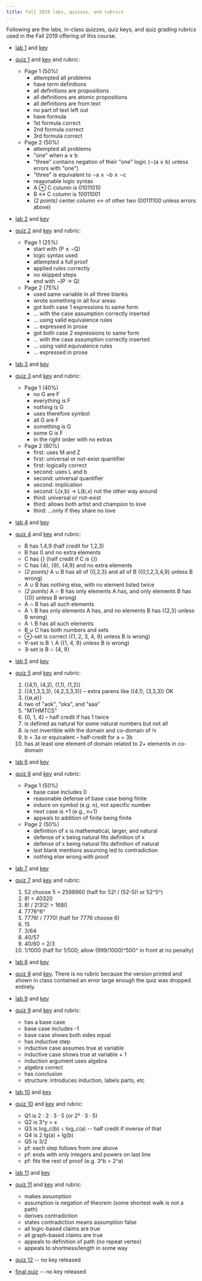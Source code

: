 ```yaml
---
title: Fall 2019 labs, quizzes, and rubrics
...
```


Following are the labs, in-class quizzes, quiz keys, and quiz grading rubrics used in the Fall 2019 offering of this course.

- [lab 1](lab01.pdf) and [key](lab01-key.pdf)
- [quiz 1](quiz01.pdf) and [key](quiz01-key.pdf) and rubric:
    - Page 1 (50%)
        - attempted all problems
        - have term definitions
        - all definitions are propositions
        - all definitions are atomic propositions
        - all definitions are from text
        - no part of text left out
        - have formula
        - 1st formula correct
        - 2nd formula correct
        - 3rd formula correct
    - Page 2 (50%)
        - attempted all problems
        - "one" when a ∨ b
        - "three" contains negation of their "one" logic (¬(a ∨ b) unless errors with "one")
        - "three" is equivalent to ¬a ∧ ¬b ∧ ¬c
        - reasonable logic syntax
        - A ⊕ C column is 01011010
        - B ↔ C column is 10011001
        - *(2 points)* center column ↔ of other two (00111100 unless errors above)

- [lab 2](lab02.pdf) and [key](lab02-key.pdf)
- [quiz 2](quiz02.pdf) and [key](quiz02-key.pdf) and rubric:
    - Page 1 (25%)
        - start with (P ∧ ¬Q)
        - logic syntax used
        - attempted a full proof
        - applied rules correctly
        - no skipped steps
        - end with ¬(P → Q)
    - Page 2 (75%)
        - used same variable in all three blanks
        - wrote something in all four areas
        - got both case 1 expressions to same form
        - ... with the case assumption correctly inserted
        - ... using valid equivalence rules
        - ... expressed in prose
        - got both case 2 expressions to same form
        - ... with the case assumption correctly inserted
        - ... using valid equivalence rules
        - ... expressed in prose

- [lab 3](lab03.pdf) and [key](lab03-key.pdf)
- [quiz 3](quiz03.pdf) and [key](quiz03-key.pdf) and rubric:
    - Page 1 (40%)
        - no G are F
        - everything is F
        - nothing is G
        - uses therefore symbol
        - all G are F
        - something is G
        - some G is F
        - in the right order with no extras
    - Page 2 (60%)
        - first: uses M and Z
        - first: universal or not-exist quantifier
        - first: logically correct
        - second: uses L and b
        - second: universal quantifier
        - second: implication
        - second: L(x,b) → L(b,x) not the other way around
        - third: universal or not-exist
        - third: allows both artist and champion to love
        - third: ...only if they share no love
- [lab 4](lab04.pdf) and [key](lab04-key.pdf)
- [quiz 4](quiz04.pdf) and [key](quiz04-key.pdf) and rubric:
    - B has 1,4,9 (half credit for 1,2,3)
    - B has 0 and no extra elements
    - C has {} (half credit if C *is* {})
    - C has {4}, {9}, {4,9} and no extra elements
    - *(2 points)* A ∪ B has all of {0,2,3} and all of B ({0,1,2,3,4,9} unless B wrong)
    - A ∪ B has nothing else, with no element listed twice
    - *(2 points)* A ∩ B has only elements A has, and only elements B has ({0} unless B wrong)
    - A ∩ B has all such elements
    - A ∖ B has only elements A has, and no elements B has ({2,3} unless B wrong)
    - A ∖ B has all such elements
    - B ∪ C has both numbers and sets
    - ⊕-set is correct ({1, 2, 3, 4, 9} unless B is wrong)
    - ∀-set is B ∖ A ({1, 4, 9} unless B is wrong)
    - ∃-set is B ∩ {4, 9}

- [lab 5](lab05.pdf) and [key](lab05-key.pdf)
- [quiz 5](quiz05.pdf) and [key](quiz05-key.pdf) and rubric:
    1. {(4,1), (4,2), (1,1), (1,2)}
    2. {(4,1,3,3,3), (4,2,3,3,3)} – extra parens like ((4,1), (3,3,3)) OK
    3. {(∅,∅)}
    4. two of "aok", "oka", and "aaa"
    5. "MTHMTCS"
    6. {0, 1, 4} – half credit if has 1 twice
    7. is defined as natural for some natural numbers but not all
    8. is not invertible with the domain and co-domain of ℕ
    9. b = 3a or equivalent – half-credit for a = 3b
    10. has at least one element of domain related to 2+ elements in co-domain

- [lab 6](lab06.pdf) and [key](lab06-key.pdf)
- [quiz 6](quiz06.pdf) and [key](quiz06-key.pdf) and rubric:
    - Page 1 (50%)
        - base case includes 0
        - reasonable defense of base case being finite
        - induce on symbol (e.g. n), not specific number
        - next case is +1 (e.g., n+1)
        - appeals to addition of finite being finite
    - Page 2 (50%)
        - definition of x is mathematical, larger, and natural
        - defense of x being natural fits definition of x
        - defense of x being natural fits definition of natural
        - last blank mentions assuming led to contradiction
        - nothing else wrong with proof

- [lab 7](lab07.pdf) and [key](lab07-key.pdf)
- [quiz 7](quiz07.pdf) and [key](quiz07-key.pdf) and rubric:
    1. 52 choose 5 = 2598960 (half for 52! / (52-5)! or 52^5^)
    2. 8! = 40320
    3. 8! / 2!3!2! = 1680
    4. 7776^6^
    5. 7776! / 7770! (half for 7776 choose 6)
    6. 15
    7. 3/64
    8. 40/57
    9. 40/60 = 2/3
    10. 1/1000 (half for 1/500; allow (999/1000)^500^ in front at no penalty)

- [lab 8](lab08.pdf) and [key](lab08-key.pdf)
- [quiz 8](quiz08.pdf) and [key](quiz08-key.pdf).
    There is no rubric because the version printed and shown in class contained an error large enough the quiz was dropped entirely.

- [lab 9](lab09.pdf) and [key](lab09-key.pdf)
- [quiz 9](quiz09.pdf) and [key](quiz09-key.pdf) and rubric:
    - has a base case
    - base case includes -1
    - base case shows both sides equal
    - has inductive step
    - inductive case assumes true at variable
    - inductive case shows true at variable + 1
    - induction argument uses algebra
    - algebra correct
    - has conclusion
    - structure: introduces induction, labels parts, etc

- [lab 10](lab10.pdf) and [key](lab10-key.pdf)
- [quiz 10](quiz10.pdf) and [key](quiz10-key.pdf) and rubric:
    - Q1 is 2 · 2 · 3 · 5 (or 2² · 3 · 5)
    - Q2 is 3^y = x
    - Q3 is log_c(b) ÷ log_c(a) -- half credit if inverse of that
    - Q4 is 2 lg(a) + lg(b)
    - Q5 is 3/2
    - pf: each step follows from one above
    - pf: ends with only integers and powers on last line
    - pf: fits the rest of proof (e.g. 3^b = 2^a)

- [lab 11](lab11.pdf) and [key](lab11-key.pdf)
- [quiz 11](quiz11.pdf) and [key](quiz11-key.pdf) and rubric:
    - makes assumption
    - assumption is negation of theorem (some shortest walk is not a path)
    - derives contradiction
    - states contradiction means assumption false
    - all logic-based claims are true
    - all graph-based claims are true
    - appeals to definition of path (no repeat vertex)
    - appeals to shortness/length in some way

- [quiz 12](quiz12.pdf) -- no key released
- [final quiz](final.pdf) -- no key released

